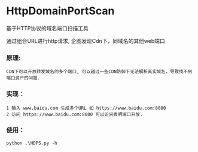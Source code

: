 # HttpDomainPortScan
基于HTTP协议的域名端口扫描工具

通过组合URL进行http请求, 企图发现Cdn下，同域名的其他web端口

### 原理: 
```
CDN下可以开放转发域名的多个端口, 可以越过一些CDN防御下无法解析真实域名，导致找不到端口资产的问题.
```
### 实现：
```
1 输入 www.baidu.com 生成多个URL 如 https://www.baidu.com:8080 
2 访问 https://www.baidu.com:8080 可以访问表明端口开放.
```

### 使用：
```
python .\HDPS.py -h
```


